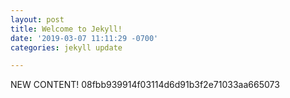 ```yaml
---
layout: post
title: Welcome to Jekyll!
date: '2019-03-07 11:11:29 -0700'
categories: jekyll update

---
```


NEW CONTENT! 08fbb939914f03114d6d91b3f2e71033aa665073

